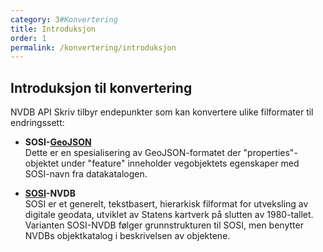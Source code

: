 ```yaml
---
category: 3#Konvertering
title: Introduksjon
order: 1
permalink: /konvertering/introduksjon
---
```


## Introduksjon til konvertering

NVDB API Skriv tilbyr endepunkter som kan konvertere ulike filformater til endringssett:

* **SOSI-[GeoJSON](https://en.wikipedia.org/wiki/GeoJSON)**  
  Dette er en spesialisering av GeoJSON-formatet der "properties"-objektet under "feature" inneholder vegobjektets
  egenskaper med SOSI-navn fra datakatalogen.
  
* **[SOSI](https://no.wikipedia.org/wiki/SOSI-formatet)-NVDB**  
  SOSI er et generelt, tekstbasert, hierarkisk filformat for utveksling av digitale geodata, utviklet av Statens kartverk
  på slutten av 1980-tallet. Varianten SOSI-NVDB følger grunnstrukturen til SOSI, men benytter NVDBs objektkatalog i
  beskrivelsen av objektene. 

